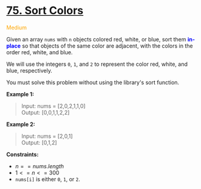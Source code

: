 # [75. Sort Colors](https://leetcode.com/problems/sort-colors/description/)

<span style="color:orange">Medium<span>

Given an array `nums` with `n` objects colored red, white, or blue, sort them **<span style="color:blue">in-place</span>** so that objects of the same color are adjacent, with the colors in the order red, white, and blue.

We will use the integers `0`, `1`, and `2` to represent the color red, white, and blue, respectively.

You must solve this problem without using the library's sort function.
 

**Example 1:**  

> Input: nums = [2,0,2,1,1,0]  
Output: [0,0,1,1,2,2]

**Example 2:**  
> Input: nums = [2,0,1]  
Output: [0,1,2]

**Constraints:**

- $n == nums.length$
- $1 <= n <= 300$
- `nums[i]` is either `0`, `1`, or `2`.